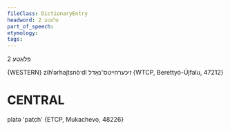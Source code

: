 ```yaml
---
fileClass: DictionaryEntry
headword: פּלאַטע 2
part_of_speech: 
etymology: 
tags: 
---
```

פּלאַטע 2

{WESTERN}
zɩ́hʲərhajtsnòˑdl זיכערהייטס־נאָדל  {WTCP, Berettyó-Újfalu, 47212}

CENTRAL
========

platə 'patch' {ETCP, Mukachevo, 48226}
